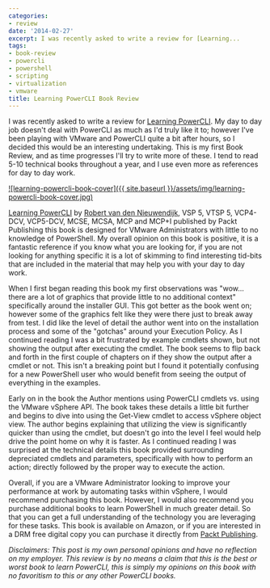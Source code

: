 ```yaml
---
categories:
- review
date: '2014-02-27'
excerpt: I was recently asked to write a review for [Learning...
tags:
- book-review
- powercli
- powershell
- scripting
- virtualization
- vmware
title: Learning PowerCLI Book Review
---
```


I was recently asked to write a review for [Learning PowerCLI](http://www.amazon.com/gp/product/1782170162/ref=as_li_ss_tl?ie=UTF8&camp=1789&creative=390957&creativeASIN=1782170162&linkCode=as2&tag=mattblogsit-20). My day to day job doesn't deal with PowerCLI as much as I'd truly like it to; however I've been playing with VMware and PowerCLI quite a bit after hours, so I decided this would be an interesting undertaking. This is my first Book Review, and as time progresses I'll try to write more of these. I tend to read 5-10 technical books throughout a year, and I use even more as references for day to day work.

[![learning-powercli-book-cover]({{ site.baseurl }}/assets/img/learning-powercli-book-cover.jpg)<!--more-->](http://www.amazon.com/gp/product/1782170162/ref=as_li_ss_tl?ie=UTF8&camp=1789&creative=390957&creativeASIN=1782170162&linkCode=as2&tag=mattblogsit-20)

[Learning PowerCLI](http://www.amazon.com/gp/product/1782170162/ref=as_li_ss_tl?ie=UTF8&camp=1789&creative=390957&creativeASIN=1782170162&linkCode=as2&tag=mattblogsit-20) by [Robert van den Nieuwendijk](http://rvdnieuwendijk.com/), VSP 5, VTSP 5, VCP4-DCV, VCP5-DCV, MCSE, MCSA, MCP and MCP+I published by Packt Publishing this book is designed for VMware Administrators with little to no knowledge of PowerShell. My overall opinion on this book is positive, it is a fantastic reference if you know what you are looking for, if you are not looking for anything specific it is a lot of skimming to find interesting tid-bits that are included in the material that may help you with your day to day work.

When I first began reading this book my first observations was "wow... there are a lot of graphics that provide little to no additional context" specifically around the installer GUI. This got better as the book went on; however some of the graphics felt like they were there just to break away from test. I did like the level of detail the author went into on the installation process and some of the "gotchas" around your Execution Policy. As I continued reading I was a bit frustrated by example cmdlets shown, but not showing the output after executing the cmdlet. The book seems to flip back and forth in the first couple of chapters on if they show the output after a cmdlet or not. This isn't a breaking point but I found it potentially confusing for a new PowerShell user who would benefit from seeing the output of everything in the examples.

Early on in the book the Author mentions using PowerCLI cmdlets vs. using the VMware vSphere API. The book takes these details a little bit further and begins to dive into using the Get-View cmdlet to access vSphere object view. The author begins explaining that utilizing the view is significantly quicker than using the cmdlet, but doesn't go into the level I feel would help drive the point home on why it is faster. As I continued reading I was surprised at the technical details this book provided surrounding depreciated cmdlets and parameters, specifically with how to perform an action; directly followed by the proper way to execute the action.

Overall, if you are a VMware Administrator looking to improve your performance at work by automating tasks within vSphere, I would recommend purchasing this book. However, I would also recommend you purchase additional books to learn PowerShell in much greater detail. So that you can get a full understanding of the technology you are leveraging for these tasks. This book is available on Amazon, or if you are interested in a DRM free digital copy you can purchase it directly from [Packt Publishing](http://www.packtpub.com/learning-powercli/book).

_Disclaimers: This post is my own personal opinions and have no reflection on my employer. This review is by no means a claim that this is the best or worst book to learn PowerCLI, this is simply my opinions on this book with no favoritism to this or any other PowerCLI books._